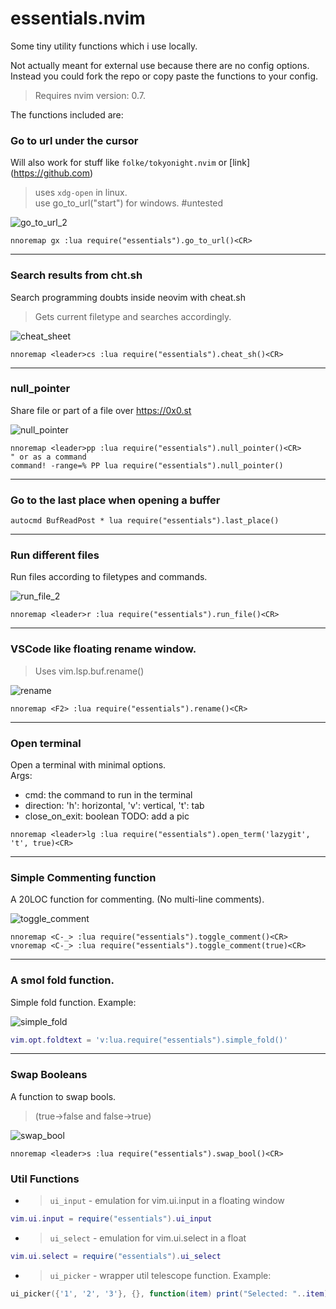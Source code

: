 ﻿# essentials.nvim

Some tiny utility functions which i use locally.<br />

Not actually meant for external use because there are no config options. <br />
Instead you could fork the repo or copy paste the functions to your config.


> Requires nvim version: 0.7.

The functions included are:

### Go to url under the cursor
Will also work for stuff like `folke/tokyonight.nvim` or \[link](https://github.com) <br />
> uses `xdg-open` in linux. <br />
> use go_to_url("start") for windows. #untested

![go_to_url_2](https://user-images.githubusercontent.com/77913442/163668818-ed51bb46-3062-48cb-afc1-0a3938d8692a.gif)
```vim
nnoremap gx :lua require("essentials").go_to_url()<CR>
```
---

### Search results from cht.sh
Search programming doubts inside neovim with cheat.sh
> Gets current filetype and searches accordingly.

![cheat_sheet](https://user-images.githubusercontent.com/77913442/163594529-eaa5e387-6a22-4570-8b14-805e586d6298.gif)
```vim
nnoremap <leader>cs :lua require("essentials").cheat_sh()<CR>
```

---

### null_pointer
Share file or part of a file over https://0x0.st

![null_pointer](https://user-images.githubusercontent.com/77913442/204575272-ae836706-ec7e-495c-b37a-740e60f6e552.gif)
```vim
nnoremap <leader>pp :lua require("essentials").null_pointer()<CR>
" or as a command
command! -range=% PP lua require("essentials").null_pointer()
```


---

### Go to the last place when opening a buffer
```vim
autocmd BufReadPost * lua require("essentials").last_place()
```

---

### Run different files
Run files according to filetypes and commands.

![run_file_2](https://user-images.githubusercontent.com/77913442/163661279-666764ca-0ff5-4647-b241-4e3fb2785877.gif)
```vim
nnoremap <leader>r :lua require("essentials").run_file()<CR>
```

---


### VSCode like floating rename window.
> Uses vim.lsp.buf.rename()

![rename](https://user-images.githubusercontent.com/77913442/163594637-d4047a95-f748-4d59-95dc-9324f7e14bd7.gif)
```vim
nnoremap <F2> :lua require("essentials").rename()<CR>
```
---

### Open terminal
Open a terminal with minimal options.<br/>
Args:
- cmd: the command to run in the terminal
- direction: 'h': horizontal, 'v': vertical, 't': tab
- close_on_exit: boolean
TODO: add a pic

```vim
nnoremap <leader>lg :lua require("essentials").open_term('lazygit', 't', true)<CR>
```
---

### Simple Commenting function
A 20LOC function for commenting. (No multi-line comments).

![toggle_comment](https://user-images.githubusercontent.com/77913442/163594893-d9e1e289-40b9-439b-ab08-6e01f84ff058.gif)
```vim
nnoremap <C-_> :lua require("essentials").toggle_comment()<CR>
vnoremap <C-_> :lua require("essentials").toggle_comment(true)<CR>
```
---

### A smol fold function.
Simple fold function. Example:

![simple_fold](https://user-images.githubusercontent.com/77913442/163594826-9e635b2f-7635-49e8-996d-0ec86f2cdc87.gif)
```lua
vim.opt.foldtext = 'v:lua.require("essentials").simple_fold()'
```

---

### Swap Booleans
A function to swap bools. 
> (true->false and false->true)

![swap_bool](https://user-images.githubusercontent.com/77913442/163594860-425702b5-8c8f-42ac-a899-b41ea31d83da.gif)
```vim
nnoremap <leader>s :lua require("essentials").swap_bool()<CR>
```

### Util Functions

- > `ui_input` - emulation for vim.ui.input in a floating window
```lua
vim.ui.input = require("essentials").ui_input
```

- > `ui_select` - emulation for vim.ui.select in a float
```lua
vim.ui.select = require("essentials").ui_select
```

- > `ui_picker` - wrapper util telescope function. Example:
```lua
ui_picker({'1', '2', '3'}, {}, function(item) print("Selected: "..item) end)
```
